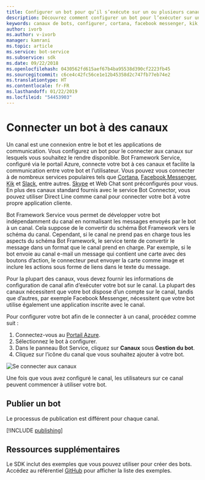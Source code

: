 ```yaml
---
title: Configurer un bot pour qu’il s’exécute sur un ou plusieurs canaux | Microsoft Docs
description: Découvrez comment configurer un bot pour l’exécuter sur un ou plusieurs canaux à l’aide du portail Bot Framework.
keywords: canaux de bots, configurer, cortana, facebook messenger, kik, slack, Skype, portail azure
author: ivorb
ms.author: v-ivorb
manager: kamrani
ms.topic: article
ms.service: bot-service
ms.subservice: sdk
ms.date: 09/22/2018
ms.openlocfilehash: 0430562fd615aef67b4ba95538d390cf2223fb45
ms.sourcegitcommit: c6ce4c42fc56ce1e12b45358d2c747fb77eb74e2
ms.translationtype: HT
ms.contentlocale: fr-FR
ms.lasthandoff: 01/22/2019
ms.locfileid: "54453903"
---
```

# <a name="connect-a-bot-to-channels"></a>Connecter un bot à des canaux

Un canal est une connexion entre le bot et les applications de communication. Vous configurez un bot pour le connecter aux canaux sur lesquels vous souhaitez le rendre disponible. Bot Framework Service, configuré via le portail Azure, connecte votre bot à ces canaux et facilite la communication entre votre bot et l’utilisateur. Vous pouvez vous connecter à de nombreux services populaires tels que [Cortana](bot-service-channel-connect-cortana.md), [Facebook Messenger](bot-service-channel-connect-facebook.md), [Kik](bot-service-channel-connect-kik.md) et [Slack](bot-service-channel-connect-slack.md), entre autres. [Skype](https://dev.skype.com/bots) et Web Chat sont préconfigurés pour vous. En plus des canaux standard fournis avec le service Bot Connector, vous pouvez utiliser Direct Line comme canal pour connecter votre bot à votre propre application cliente.

Bot Framework Service vous permet de développer votre bot indépendamment du canal en normalisant les messages envoyés par le bot à un canal. Cela suppose de le convertir du schéma Bot Framework vers le schéma du canal. Cependant, si le canal ne prend pas en charge tous les aspects du schéma Bot Framework, le service tente de convertir le message dans un format que le canal prend en charge. Par exemple, si le bot envoie au canal e-mail un message qui contient une carte avec des boutons d’action, le connecteur peut envoyer la carte comme image et inclure les actions sous forme de liens dans le texte du message.


Pour la plupart des canaux, vous devez fournir les informations de configuration de canal afin d’exécuter votre bot sur le canal. La plupart des canaux nécessitent que votre bot dispose d’un compte sur le canal, tandis que d’autres, par exemple Facebook Messenger, nécessitent que votre bot utilise également une application inscrite avec le canal.

Pour configurer votre bot afin de le connecter à un canal, procédez comme suit :

1. Connectez-vous au <a href="https://portal.azure.com" target="_blank">Portail Azure</a>.
1. Sélectionnez le bot à configurer.
3. Dans le panneau Bot Service, cliquez sur **Canaux** sous **Gestion du bot**.
4. Cliquez sur l’icône du canal que vous souhaitez ajouter à votre bot.

![Se connecter aux canaux](./media/channels/connect-to-channels.png)

Une fois que vous avez configuré le canal, les utilisateurs sur ce canal peuvent commencer à utiliser votre bot.

## <a name="publish-a-bot"></a>Publier un bot

Le processus de publication est différent pour chaque canal.

[!INCLUDE [publishing](./includes/snippet-publish-to-channel.md)]

## <a name="additional-resources"></a>Ressources supplémentaires
Le SDK inclut des exemples que vous pouvez utiliser pour créer des bots. Accédez au référentiel [GitHub](https://github.com/Microsoft/BotBuilder-samples) pour afficher la liste des exemples.
